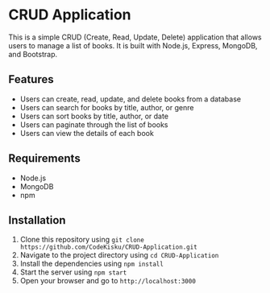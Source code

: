 # CRUD Application

This is a simple CRUD (Create, Read, Update, Delete) application that allows users to manage a list of books. It is built with Node.js, Express, MongoDB, and Bootstrap.

## Features

- Users can create, read, update, and delete books from a database
- Users can search for books by title, author, or genre
- Users can sort books by title, author, or date
- Users can paginate through the list of books
- Users can view the details of each book

## Requirements

- Node.js
- MongoDB
- npm

## Installation

1. Clone this repository using `git clone https://github.com/CodeKisku/CRUD-Application.git`
2. Navigate to the project directory using `cd CRUD-Application`
3. Install the dependencies using `npm install`
4. Start the server using `npm start`
5. Open your browser and go to `http://localhost:3000`
